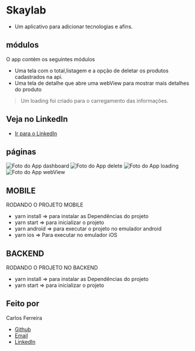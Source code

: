 # Skaylab
* Um aplicativo para adicionar tecnologias e afins.
## módulos

O app contém os seguintes módulos

* Uma tela com o total,listagem e a opção de deletar os produtos cadastrados na api.
* Uma tela de detalhe que abre uma webView para mostrar mais detalhes do produto
> Um loading foi criado para o carregamento das informações.

## Veja no LinkedIn
* [Ir para o LinkedIn](https://www.linkedin.com/posts/carlos-ferreira-4b2ba219a_dupliquei-o-started-da-rocketseat-com-knexjs-activity-6692569290979209216-qnw2)

## páginas
![Foto do App dashboard](https://github.com/CarlosSTS/Skaylab/blob/master/assets/dashboard.jpg)
![Foto do App delete](https://github.com/CarlosSTS/Skaylab/blob/master/assets/delete.jpg)
![Foto do App loading](https://github.com/CarlosSTS/Skaylab/blob/master/assets/loading.jpg)
![Foto do App webView](https://github.com/CarlosSTS/Skaylab/blob/master/assets/webView.jpg)

## MOBILE
RODANDO O PROJETO MOBILE
* yarn install => para instalar as  Dependências do projeto
* yarn start => para inicializar o projeto
* yarn android => para executar o projeto no emulador android
* yarn ios => Para executar no emulador iOS

## BACKEND
RODANDO O PROJETO NO BACKEND
* yarn install => para instalar as  Dependências do projeto
* yarn start => para inicializar o projeto

## Feito por

Carlos Ferreira
* [Github](https://www.github.com/CarlosSTS)
* [Email](mailto://carlossts826@gmail.com)
* [LinkedIn](https://www.linkedin.com/in/carlos-ferreira-4b2ba219a/)
